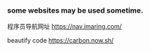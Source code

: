 ### some websites may be used sometime.

程序员导航网址 https://nav.imaring.com/ 

beautify code https://carbon.now.sh/ 
